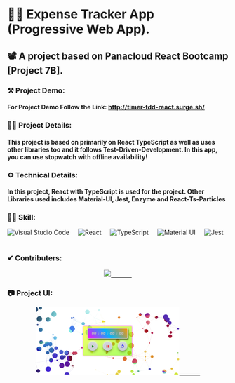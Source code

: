 # 👨‍💻 Expense Tracker App (Progressive Web App).
## 📽 A project based on Panacloud React Bootcamp [Project 7B].

### ⚒ Project Demo:
####  For Project Demo Follow the Link: http://timer-tdd-react.surge.sh/

### 🕵️‍♂️ Project Details:
####  This project is based on primarily on React TypeScript as well as uses other libraries too and it follows Test-Driven-Development. In this app, you can use stopwatch with offline availability!

### ⚙ Technical Details:
#### In this project, React with TypeScript is used for the project. Other Libraries used includes Material-UI, Jest, Enzyme and React-Ts-Particles

### 🤹‍♂️ Skill:
![Visual Studio Code](https://img.shields.io/badge/-Visual%20Studio%20Code-333333?style=for-the-badge&logo=visual-studio-code)&nbsp;&nbsp;&nbsp;&nbsp;
![React](https://img.shields.io/badge/-React-333333?style=for-the-badge&logo=react)&nbsp;&nbsp;&nbsp;&nbsp;
![TypeScript](https://img.shields.io/badge/-TypeScript-333333?style=for-the-badge&logo=typeScript)&nbsp;&nbsp;&nbsp;&nbsp;
![Material UI](https://img.shields.io/badge/-Material%20UI-333333?style=for-the-badge&logo=material-ui)&nbsp;&nbsp;&nbsp;&nbsp;
![Jest](https://img.shields.io/badge/-Jest-333333?style=for-the-badge&logo=jest)&nbsp;&nbsp;&nbsp;&nbsp;

### ✔ Contributers:
<p align="center">
  <a href="https://github.com/faraasat">
    <img height="28em" src="https://img.shields.io/badge/Farasat%20Ali-Farasat%20Ali-181717?style=for-the-badge&logo=github"/>&nbsp&nbsp&nbsp&nbsp&nbsp&nbsp&nbsp&nbsp&nbsp&nbsp&nbsp&nbsp
  </a>
</p>

### 📷 Project UI:

<p align="center">
  <a href="http://timer-tdd-react.surge.sh/">
    <img width='65%' src="screen-shot.png"/>&nbsp&nbsp&nbsp&nbsp&nbsp&nbsp&nbsp&nbsp&nbsp&nbsp&nbsp&nbsp
  </a>
</p>
